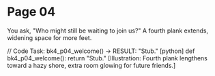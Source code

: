 # Page 04

You ask, "Who might still be waiting to join us?"
A fourth plank extends, widening space for more feet.

// Code Task: bk4_p04_welcome() → RESULT: "Stub."
[python]
def bk4_p04_welcome():
    return "Stub."
[Illustration: Fourth plank lengthens toward a hazy shore, extra room glowing for future friends.]
